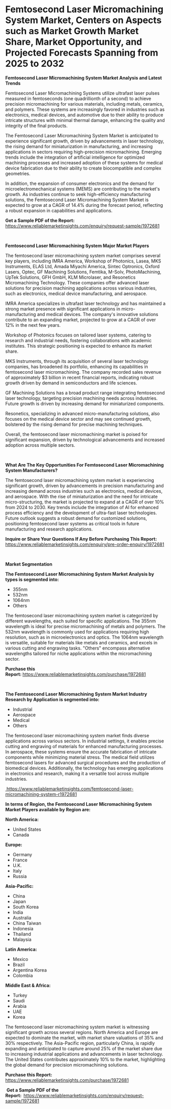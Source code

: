 <p><h1>Femtosecond Laser Micromachining System Market, Centers on Aspects such as Market Growth Market Share, Market Opportunity, and Projected Forecasts Spanning from 2025 to 2032</h1></p><p><strong>Femtosecond Laser Micromachining System Market Analysis and Latest Trends</strong></p>
<p><p>Femtosecond Laser Micromachining Systems utilize ultrafast laser pulses measured in femtoseconds (one quadrillionth of a second) to achieve precision micromachining for various materials, including metals, ceramics, and polymers. These systems are increasingly favored in industries such as electronics, medical devices, and automotive due to their ability to produce intricate structures with minimal thermal damage, enhancing the quality and integrity of the final products.</p><p>The Femtosecond Laser Micromachining System Market is anticipated to experience significant growth, driven by advancements in laser technology, the rising demand for miniaturization in manufacturing, and increasing applications in sectors requiring high-precision micromachining. Emerging trends include the integration of artificial intelligence for optimized machining processes and increased adoption of these systems for medical device fabrication due to their ability to create biocompatible and complex geometries.</p><p>In addition, the expansion of consumer electronics and the demand for microelectromechanical systems (MEMS) are contributing to the market's growth. As industries continue to seek high-efficiency manufacturing solutions, the Femtosecond Laser Micromachining System Market is expected to grow at a CAGR of 14.4% during the forecast period, reflecting a robust expansion in capabilities and applications.</p></p>
<p><strong>Get a Sample PDF of the Report:&nbsp;</strong> <a href="https://www.reliablemarketinsights.com/enquiry/request-sample/1972681?utm_campaign=3567&utm_medium=2&utm_source=Github&utm_content=ia&utm_term=16042025&utm_id=femtosecond-laser-micromachining-system">https://www.reliablemarketinsights.com/enquiry/request-sample/1972681</a></p>
<p>&nbsp;</p>
<p><strong>Femtosecond Laser Micromachining System Major Market Players</strong></p>
<p><p>The femtosecond laser micromachining system market comprises several key players, including IMRA America, Workshop of Photonics, Lasea, MKS Instruments, ELAS Ltd, Amada Miyachi America, Sintec Optronics, Oxford Lasers, Optec, GF Machining Solutions, Femtika, M-Solv, PhotoMachining, UpTek Solutions, GFH GmbH, KLM Microlaser, and Resonetics Micromachining Technology. These companies offer advanced laser solutions for precision machining applications across various industries, such as electronics, medical device manufacturing, and aerospace.</p><p>IMRA America specializes in ultrafast laser technology and has maintained a strong market presence with significant applications in micro-manufacturing and medical devices. The company's innovative solutions contribute to an expanding market, projected to grow at a CAGR of over 12% in the next few years.</p><p>Workshop of Photonics focuses on tailored laser systems, catering to research and industrial needs, fostering collaborations with academic institutes. This strategic positioning is expected to enhance its market share.</p><p>MKS Instruments, through its acquisition of several laser technology companies, has broadened its portfolio, enhancing its capabilities in femtosecond laser micromachining. The company recorded sales revenue of approximately $3 billion in recent financial reports, indicating robust growth driven by demand in semiconductors and life sciences.</p><p>GF Machining Solutions has a broad product range integrating femtosecond laser technology, targeting precision machining needs across industries. Future growth is driven by increasing demand for miniaturized components.</p><p>Resonetics, specializing in advanced micro-manufacturing solutions, also focuses on the medical device sector and may see continued growth, bolstered by the rising demand for precise machining techniques.</p><p>Overall, the femtosecond laser micromachining market is poised for significant expansion, driven by technological advancements and increased adoption across multiple sectors.</p></p>
<p>&nbsp;</p>
<p><strong>What Are The Key Opportunities For Femtosecond Laser Micromachining System Manufacturers?</strong></p>
<p><p>The femtosecond laser micromachining system market is experiencing significant growth, driven by advancements in precision manufacturing and increasing demand across industries such as electronics, medical devices, and aerospace. With the rise of miniaturization and the need for intricate micro-structuring, the market is projected to expand at a CAGR of over 10% from 2024 to 2030. Key trends include the integration of AI for enhanced process efficiency and the development of ultra-fast laser technologies. Future outlook suggests a robust demand for customized solutions, positioning femtosecond laser systems as critical tools in future manufacturing and research applications.</p></p>
<p><strong>Inquire or Share Your Questions If Any Before Purchasing This Report:</strong> <a href="https://www.reliablemarketinsights.com/enquiry/pre-order-enquiry/1972681?utm_campaign=3567&utm_medium=2&utm_source=Github&utm_content=ia&utm_term=16042025&utm_id=femtosecond-laser-micromachining-system">https://www.reliablemarketinsights.com/enquiry/pre-order-enquiry/1972681</a></p>
<p>&nbsp;</p>
<p><strong>Market Segmentation</strong></p>
<p><strong>The Femtosecond Laser Micromachining System Market Analysis by types is segmented into:</strong></p>
<p><ul><li>355nm</li><li>532nm</li><li>1064nm</li><li>Others</li></ul></p>
<p><p>The femtosecond laser micromachining system market is categorized by different wavelengths, each suited for specific applications. The 355nm wavelength is ideal for precise micromachining of metals and polymers. The 532nm wavelength is commonly used for applications requiring high resolution, such as in microelectronics and optics. The 1064nm wavelength is versatile, suitable for materials like metals and ceramics, and excels in various cutting and engraving tasks. "Others" encompass alternative wavelengths tailored for niche applications within the micromachining sector.</p></p>
<p><strong>Purchase this Report:&nbsp;</strong><a href="https://www.reliablemarketinsights.com/purchase/1972681?utm_campaign=3567&utm_medium=2&utm_source=Github&utm_content=ia&utm_term=16042025&utm_id=femtosecond-laser-micromachining-system">https://www.reliablemarketinsights.com/purchase/1972681</a></p>
<p>&nbsp;</p>
<p><strong>The Femtosecond Laser Micromachining System Market Industry Research by Application is segmented into:</strong></p>
<p><ul><li>Industrial</li><li>Aerospace</li><li>Medical</li><li>Others</li></ul></p>
<p><p>The femtosecond laser micromachining system market finds diverse applications across various sectors. In industrial settings, it enables precise cutting and engraving of materials for enhanced manufacturing processes. In aerospace, these systems ensure the accurate fabrication of intricate components while minimizing material stress. The medical field utilizes femtosecond lasers for advanced surgical procedures and the production of biomedical devices. Additionally, the technology has emerging applications in electronics and research, making it a versatile tool across multiple industries.</p></p>
<p><a href="https://www.reliablemarketinsights.com/femtosecond-laser-micromachining-system-r1972681?utm_campaign=3567&utm_medium=2&utm_source=Github&utm_content=ia&utm_term=16042025&utm_id=femtosecond-laser-micromachining-system">&nbsp;https://www.reliablemarketinsights.com/femtosecond-laser-micromachining-system-r1972681</a></p>
<p><strong>In terms of Region, the Femtosecond Laser Micromachining System Market Players available by Region are:</strong></p>
<p>
    <p> <strong> North America: </strong>
        <ul>
            <li>United States</li>
            <li>Canada</li>
        </ul>
        </p> 
    <p> <strong> Europe: </strong>
        <ul>
            <li>Germany</li>
            <li>France</li>
            <li>U.K.</li>
            <li>Italy</li>
            <li>Russia</li>
        </ul>
        </p> 
    <p> <strong> Asia-Pacific: </strong>
        <ul>
            <li>China</li>
            <li>Japan</li>
            <li>South Korea</li>
            <li>India</li>
            <li>Australia</li>
            <li>China Taiwan</li>
            <li>Indonesia</li>
            <li>Thailand</li>
            <li>Malaysia</li>
        </ul>
        </p> 
    <p> <strong> Latin America: </strong>
        <ul>
            <li>Mexico</li>
            <li>Brazil</li>
            <li>Argentina Korea</li>
            <li>Colombia</li>
        </ul>
        </p> 
    <p> <strong> Middle East & Africa: </strong>
        <ul>
            <li>Turkey</li>
            <li>Saudi</li>
            <li>Arabia</li>
            <li>UAE</li>
            <li>Korea</li>
        </ul>
    </p>
    </p>
<p><p>The femtosecond laser micromachining system market is witnessing significant growth across several regions. North America and Europe are expected to dominate the market, with market share valuations of 35% and 30% respectively. The Asia-Pacific region, particularly China, is rapidly expanding and anticipated to capture around 25% of the market share due to increasing industrial applications and advancements in laser technology. The United States contributes approximately 10% to the market, highlighting the global demand for precision micromachining solutions.</p></p>
<p><strong>Purchase this Report: </strong><a href="https://www.reliablemarketinsights.com/purchase/1972681?utm_campaign=3567&utm_medium=2&utm_source=Github&utm_content=ia&utm_term=16042025&utm_id=femtosecond-laser-micromachining-system">https://www.reliablemarketinsights.com/purchase/1972681</a></p>
<p>&nbsp;<strong>Get a Sample PDF of the Report:&nbsp;&nbsp;</strong><a href="https://www.reliablemarketinsights.com/enquiry/request-sample/1972681?utm_campaign=3567&utm_medium=2&utm_source=Github&utm_content=ia&utm_term=16042025&utm_id=femtosecond-laser-micromachining-system">https://www.reliablemarketinsights.com/enquiry/request-sample/1972681</a></p>
<p><strong></strong></p>
<p><p></p><p></p><p></p></p>